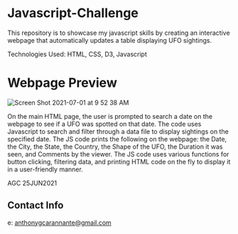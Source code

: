 # Javascript-Challenge

This repository is to showcase my javascript skills by creating an interactive webpage that automatically updates a table displaying UFO sightings.

Technologies Used: HTML, CSS, D3, Javascript

# Webpage Preview

![Screen Shot 2021-07-01 at 9 52 38 AM](https://user-images.githubusercontent.com/79670978/124135825-2f429c00-da52-11eb-8e61-6f7ebccc0cb2.png)

On the main HTML page, the user is prompted to search a date on the webpage to see if a UFO was spotted on that date. The code uses Javascript to search and filter through a data file to display sightings on the specified date. The JS code prints the following on the webpage: the Date, the City, the State, the Country, the Shape of the UFO, the Duration it was seen, and Comments by the viewer. The JS code uses various functions for button clicking, filtering data, and printing HTML code on the fly to display it in a user-friendly manner.

AGC 25JUN2021

## Contact Info
e: anthonygcarannante@gmail.com
